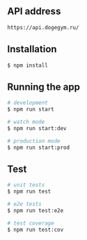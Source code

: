 ## API address
```bash
https://api.dogegym.ru/
```
## Installation
```bash
$ npm install
```
## Running the app
```bash
# development
$ npm run start

# watch mode
$ npm run start:dev

# production mode
$ npm run start:prod
```
## Test
```bash
# unit tests
$ npm run test

# e2e tests
$ npm run test:e2e

# test coverage
$ npm run test:cov
```
